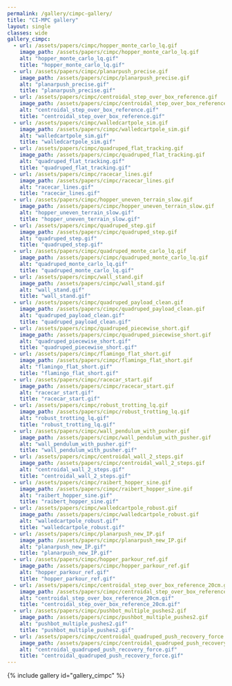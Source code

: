 ```yaml
---
permalink: /gallery/cimpc-gallery/
title: "CI-MPC gallery"
layout: single
classes: wide
gallery_cimpc:
  - url: /assets/papers/cimpc/hopper_monte_carlo_lq.gif
    image_path: /assets/papers/cimpc/hopper_monte_carlo_lq.gif
    alt: "hopper_monte_carlo_lq.gif"
    title: "hopper_monte_carlo_lq.gif"
  - url: /assets/papers/cimpc/planarpush_precise.gif
    image_path: /assets/papers/cimpc/planarpush_precise.gif
    alt: "planarpush_precise.gif"
    title: "planarpush_precise.gif"
  - url: /assets/papers/cimpc/centroidal_step_over_box_reference.gif
    image_path: /assets/papers/cimpc/centroidal_step_over_box_reference.gif
    alt: "centroidal_step_over_box_reference.gif"
    title: "centroidal_step_over_box_reference.gif"
  - url: /assets/papers/cimpc/walledcartpole_sim.gif
    image_path: /assets/papers/cimpc/walledcartpole_sim.gif
    alt: "walledcartpole_sim.gif"
    title: "walledcartpole_sim.gif"
  - url: /assets/papers/cimpc/quadruped_flat_tracking.gif
    image_path: /assets/papers/cimpc/quadruped_flat_tracking.gif
    alt: "quadruped_flat_tracking.gif"
    title: "quadruped_flat_tracking.gif"
  - url: /assets/papers/cimpc/racecar_lines.gif
    image_path: /assets/papers/cimpc/racecar_lines.gif
    alt: "racecar_lines.gif"
    title: "racecar_lines.gif"
  - url: /assets/papers/cimpc/hopper_uneven_terrain_slow.gif
    image_path: /assets/papers/cimpc/hopper_uneven_terrain_slow.gif
    alt: "hopper_uneven_terrain_slow.gif"
    title: "hopper_uneven_terrain_slow.gif"
  - url: /assets/papers/cimpc/quadruped_step.gif
    image_path: /assets/papers/cimpc/quadruped_step.gif
    alt: "quadruped_step.gif"
    title: "quadruped_step.gif"
  - url: /assets/papers/cimpc/quadruped_monte_carlo_lq.gif
    image_path: /assets/papers/cimpc/quadruped_monte_carlo_lq.gif
    alt: "quadruped_monte_carlo_lq.gif"
    title: "quadruped_monte_carlo_lq.gif"
  - url: /assets/papers/cimpc/wall_stand.gif
    image_path: /assets/papers/cimpc/wall_stand.gif
    alt: "wall_stand.gif"
    title: "wall_stand.gif"
  - url: /assets/papers/cimpc/quadruped_payload_clean.gif
    image_path: /assets/papers/cimpc/quadruped_payload_clean.gif
    alt: "quadruped_payload_clean.gif"
    title: "quadruped_payload_clean.gif"
  - url: /assets/papers/cimpc/quadruped_piecewise_short.gif
    image_path: /assets/papers/cimpc/quadruped_piecewise_short.gif
    alt: "quadruped_piecewise_short.gif"
    title: "quadruped_piecewise_short.gif"
  - url: /assets/papers/cimpc/flamingo_flat_short.gif
    image_path: /assets/papers/cimpc/flamingo_flat_short.gif
    alt: "flamingo_flat_short.gif"
    title: "flamingo_flat_short.gif"
  - url: /assets/papers/cimpc/racecar_start.gif
    image_path: /assets/papers/cimpc/racecar_start.gif
    alt: "racecar_start.gif"
    title: "racecar_start.gif"
  - url: /assets/papers/cimpc/robust_trotting_lq.gif
    image_path: /assets/papers/cimpc/robust_trotting_lq.gif
    alt: "robust_trotting_lq.gif"
    title: "robust_trotting_lq.gif"
  - url: /assets/papers/cimpc/wall_pendulum_with_pusher.gif
    image_path: /assets/papers/cimpc/wall_pendulum_with_pusher.gif
    alt: "wall_pendulum_with_pusher.gif"
    title: "wall_pendulum_with_pusher.gif"
  - url: /assets/papers/cimpc/centroidal_wall_2_steps.gif
    image_path: /assets/papers/cimpc/centroidal_wall_2_steps.gif
    alt: "centroidal_wall_2_steps.gif"
    title: "centroidal_wall_2_steps.gif"
  - url: /assets/papers/cimpc/raibert_hopper_sine.gif
    image_path: /assets/papers/cimpc/raibert_hopper_sine.gif
    alt: "raibert_hopper_sine.gif"
    title: "raibert_hopper_sine.gif"
  - url: /assets/papers/cimpc/walledcartpole_robust.gif
    image_path: /assets/papers/cimpc/walledcartpole_robust.gif
    alt: "walledcartpole_robust.gif"
    title: "walledcartpole_robust.gif"
  - url: /assets/papers/cimpc/planarpush_new_IP.gif
    image_path: /assets/papers/cimpc/planarpush_new_IP.gif
    alt: "planarpush_new_IP.gif"
    title: "planarpush_new_IP.gif"
  - url: /assets/papers/cimpc/hopper_parkour_ref.gif
    image_path: /assets/papers/cimpc/hopper_parkour_ref.gif
    alt: "hopper_parkour_ref.gif"
    title: "hopper_parkour_ref.gif"
  - url: /assets/papers/cimpc/centroidal_step_over_box_reference_20cm.gif
    image_path: /assets/papers/cimpc/centroidal_step_over_box_reference_20cm.gif
    alt: "centroidal_step_over_box_reference_20cm.gif"
    title: "centroidal_step_over_box_reference_20cm.gif"
  - url: /assets/papers/cimpc/pushbot_multiple_pushes2.gif
    image_path: /assets/papers/cimpc/pushbot_multiple_pushes2.gif
    alt: "pushbot_multiple_pushes2.gif"
    title: "pushbot_multiple_pushes2.gif"
  - url: /assets/papers/cimpc/centroidal_quadruped_push_recovery_force.gif
    image_path: /assets/papers/cimpc/centroidal_quadruped_push_recovery_force.gif
    alt: "centroidal_quadruped_push_recovery_force.gif"
    title: "centroidal_quadruped_push_recovery_force.gif"
---
```


{% include gallery id="gallery_cimpc" %}

